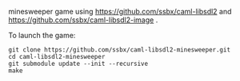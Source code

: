 minesweeper game using https://github.com/ssbx/caml-libsdl2 and https://github.com/ssbx/caml-libsdl2-image .

To launch the game:

```console
git clone https://github.com/ssbx/caml-libsdl2-minesweeper.git
cd caml-libsdl2-minesweeper
git submodule update --init --recursive
make
```
